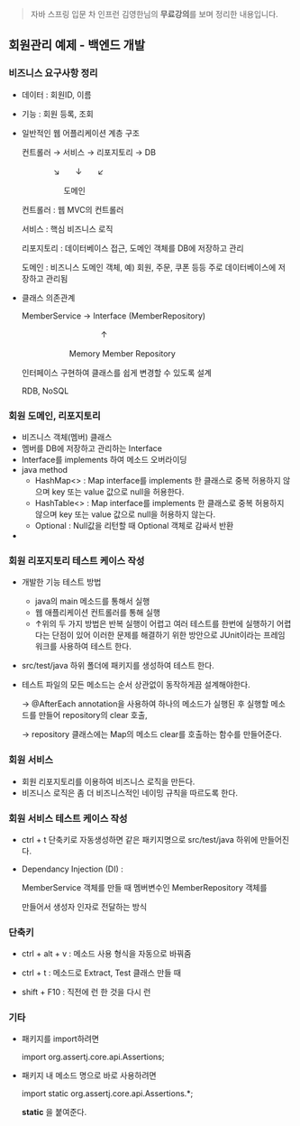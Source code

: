 > 자바 스프링 입문 차 인프런 김영한님의 **무료강의**를 보며 정리한 내용입니다.



## 회원관리 예제 - 백엔드 개발



### 비즈니스 요구사항 정리

- 데이터 : 회원ID, 이름

- 기능 : 회원 등록, 조회

- 일반적인 웹 어플리케이션 계층 구조

  컨트롤러 → 서비스 → 리포지토리 → DB

  　　　　↘　　↓　　↙

  　　　　　  도메인

  컨트롤러 : 웹 MVC의 컨트롤러

  서비스 : 핵심 비즈니스 로직

  리포지토리 : 데이터베이스 접근, 도메인 객체를 DB에 저장하고 관리

  도메인 : 비즈니스 도메인 객체, 예) 회원, 주문, 쿠폰 등등 주로 데이터베이스에 저장하고 관리됨

- 클래스 의존관계

  MemberService → Interface (MemberRepository)

  　　　　　　　　　　↑

  　　　　　　Memory Member Repository

  인터페이스 구현하여 클래스를 쉽게 변경할 수 있도록 설계

  RDB, NoSQL





### 회원 도메인, 리포지토리

- 비즈니스 객체(멤버) 클래스
- 멤버를 DB에 저장하고 관리하는 Interface
- Interface를 implements 하여 메소드 오버라이딩
- java method
  - HashMap<> : Map interface를 implements 한 클래스로 중복 허용하지 않으며 key 또는 value 값으로 null을 허용한다.
  - HashTable<> : Map interface를 implements 한 클래스로 중복 허용하지 않으며 key 또는 value 값으로 null을 허용하지 않는다.
  - Optional : Null값을 리턴할 때 Optional 객체로 감싸서 반환
- 

### 회원 리포지토리 테스트 케이스 작성

- 개발한 기능 테스트 방법

  - java의 main 메소드를 통해서 실행
  - 웹 애플리케이션 컨트롤러를 통해 실행
  - ↑위의 두 가지 방법은 반복 실행이 어렵고 여러 테스트를 한번에 실행하기 어렵다는 단점이 있어 이러한 문제를 해결하기 위한 방안으로 JUnit이라는 프레임워크를 사용하여 테스트 한다.

- src/test/java 하위 폴더에 패키지를 생성하여 테스트 한다.

- 테스트 파일의 모든 메소드는 순서 상관없이 동작하게끔 설계해야한다.

  -> @AfterEach annotation을 사용하여 하나의 메소드가 실행된 후 실행할 메소드를 만들어 repository의 clear 호출,

  -> repository 클래스에는 Map의 메소드 clear를 호출하는 함수를 만들어준다.





### 회원 서비스

- 회원 리포지토리를 이용하여 비즈니스 로직을 만든다.
- 비즈니스 로직은 좀 더 비즈니스적인 네이밍 규칙을 따르도록 한다.





### 회원 서비스 테스트 케이스 작성

- ctrl + t 단축키로 자동생성하면 같은 패키지명으로 src/test/java 하위에 만들어진다.

- Dependancy Injection (DI) :

  MemberService 객체를 만들 때 멤버변수인 MemberRepository 객체를

  만들어서 생성자 인자로 전달하는 방식





### 단축키

- ctrl + alt + v : 메소드 사용 형식을 자동으로 바꿔줌
- ctrl + t : 메소드로 Extract, Test 클래스 만들 때

- shift + F10 : 직전에 런 한 것을 다시 런



### 기타

- 패키지를 import하려면

  import org.assertj.core.api.Assertions;

- 패키지 내 메소드 명으로 바로 사용하려면

  import static org.assertj.core.api.Assertions.*;

  **static** 을 붙여준다.
